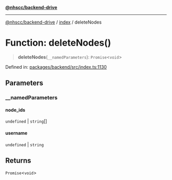 [**@nhscc/backend-drive**](../../README.md)

***

[@nhscc/backend-drive](../../README.md) / [index](../README.md) / deleteNodes

# Function: deleteNodes()

> **deleteNodes**(`__namedParameters`): `Promise`\<`void`\>

Defined in: [packages/backend/src/index.ts:1130](https://github.com/nhscc/drive.api.hscc.bdpa.org/blob/718231ebbb0b386db32934d648e2479e8a0b4a18/packages/backend/src/index.ts#L1130)

## Parameters

### \_\_namedParameters

#### node_ids

`undefined` \| `string`[]

#### username

`undefined` \| `string`

## Returns

`Promise`\<`void`\>

